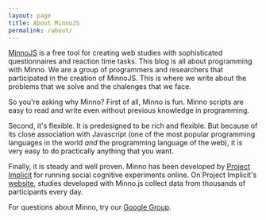 ```yaml
---
layout: page
title: About MinnoJS
permalink: /about/
---
```


[MinnoJS](https://minnojs.github.io/) is a free tool for creating web studies with sophisticated questionnaires
and reaction time tasks. This blog is all about programming with Minno.
We are a group of programmers and researchers that participated in the creation of MinnoJS.
This is where we write about the problems that we solve and the chalenges that we face.

So you're asking why Minno?
First of all, Minno is fun.
Minno scripts are easy to read and write even without previous knowledge in programming.

Second, it's flexible.
It is predesigned to be rich and flexible.
But because of its close association with Javascript 
(one of the most popular programming languages in the world *and* the programming language of the web),
it is very easy to do practically anything that you want.

Finally, it is steady and well proven.
Minno has been developed by [Project Implicit](http://projectimplicit.net/about.html) for
running social cognitive experiments online.
On Project Implicit's [website](http://implicit.harvard.edu/implicit), studies developed with Minno.js
collect data from thousands of participants every day.

For questions about Minno, try our [Google Group](https://groups.google.com/forum/?utm_medium=email&utm_source=footer#!forum/minnojs).
